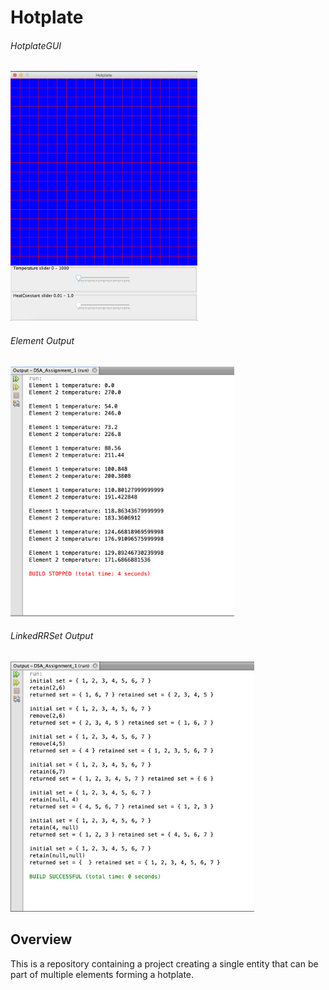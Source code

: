 # Hotplate

###### HotplateGUI
<img src="Hotplate/DSA-2019-A1-HotplateGUI.png" height="400"> 

###### Element Output
<img src="Hotplate/DSA-2019-A1-Element.png" height="400">

###### LinkedRRSet Output
<img src="Hotplate/DSA-2019-A1-LinkedRRSet.png" height="400">

## Overview
This is a repository containing a project creating a single entity that can be part of multiple elements forming a hotplate.


